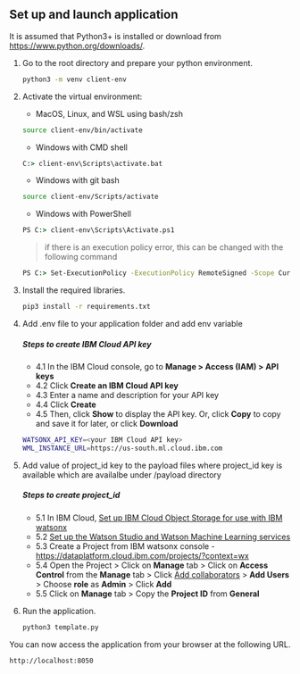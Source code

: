 ## Set up and launch application

It is assumed that Python3+ is installed or download from https://www.python.org/downloads/.

1. Go to the root directory and prepare your python environment.

   ```sh
   python3 -m venv client-env
   ```

2. Activate the virtual environment:

   - MacOS, Linux, and WSL using bash/zsh

   ```sh
   source client-env/bin/activate
   ```

   - Windows with CMD shell

   ```cmd
   C:> client-env\Scripts\activate.bat
   ```

   - Windows with git bash

   ```sh
   source client-env/Scripts/activate
   ```

   - Windows with PowerShell

   ```cmd
   PS C:> client-env\Scripts\Activate.ps1
   ```

   > if there is an execution policy error, this can be changed with the following command

   ```cmd
   PS C:> Set-ExecutionPolicy -ExecutionPolicy RemoteSigned -Scope CurrentUser
   ```

3. Install the required libraries.

   ```sh
   pip3 install -r requirements.txt
   ```

4. Add .env file to your application folder and add env variable

   ##### Steps to create IBM Cloud API key

   - 4.1 In the IBM Cloud console, go to **Manage > Access (IAM) > API keys**
   - 4.2 Click **Create an IBM Cloud API key**
   - 4.3 Enter a name and description for your API key
   - 4.4 Click **Create**
   - 4.5 Then, click **Show** to display the API key. Or, click **Copy** to copy and save it for later, or click **Download**

   ```sh
   WATSONX_API_KEY=<your IBM Cloud API key>
   WML_INSTANCE_URL=https://us-south.ml.cloud.ibm.com
   ```

5. Add value of project_id key to the payload files where project_id key is available which are availalbe under /payload directory

   ##### Steps to create project_id

   - 5.1 In IBM Cloud, [Set up IBM Cloud Object Storage for use with IBM watsonx](https://dataplatform.cloud.ibm.com/docs/content/wsj/console/wdp_admin_cos.html?context=wx&audience=wdp)
   - 5.2 [Set up the Watson Studio and Watson Machine Learning services](https://dataplatform.cloud.ibm.com/docs/content/wsj/getting-started/set-up-ws.html?context=wx&audience=wdp)
   - 5.3 Create a Project from IBM watsonx console - https://dataplatform.cloud.ibm.com/projects/?context=wx
   - 5.4 Open the Project > Click on **Manage** tab > Click on **Access Control** from the **Manage** tab > Click [Add collaborators](https://dataplatform.cloud.ibm.com/docs/content/wsj/getting-started/collaborate.html?context=wx&audience=wdp#add-collaborators) > **Add Users** > Choose **role** as **Admin** > Click **Add**
   - 5.5 Click on **Manage** tab > Copy the **Project ID** from **General**

6. Run the application.

   ```sh
   python3 template.py
   ```

You can now access the application from your browser at the following URL.

```url
http://localhost:8050
```
